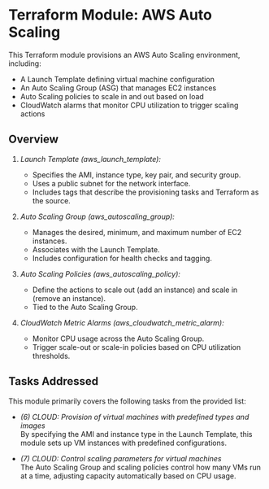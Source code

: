 # Terraform Module: AWS Auto Scaling

This Terraform module provisions an AWS Auto Scaling environment, including:
- A Launch Template defining virtual machine configuration
- An Auto Scaling Group (ASG) that manages EC2 instances
- Auto Scaling policies to scale in and out based on load
- CloudWatch alarms that monitor CPU utilization to trigger scaling actions

## Overview

1. *Launch Template (aws_launch_template):*
   - Specifies the AMI, instance type, key pair, and security group.
   - Uses a public subnet for the network interface.
   - Includes tags that describe the provisioning tasks and Terraform as the source.

2. *Auto Scaling Group (aws_autoscaling_group):*
   - Manages the desired, minimum, and maximum number of EC2 instances.
   - Associates with the Launch Template.
   - Includes configuration for health checks and tagging.

3. *Auto Scaling Policies (aws_autoscaling_policy):*
   - Define the actions to scale out (add an instance) and scale in (remove an instance).
   - Tied to the Auto Scaling Group.

4. *CloudWatch Metric Alarms (aws_cloudwatch_metric_alarm):*
   - Monitor CPU usage across the Auto Scaling Group.
   - Trigger scale-out or scale-in policies based on CPU utilization thresholds.

## Tasks Addressed

This module primarily covers the following tasks from the provided list:

- *(6) CLOUD: Provision of virtual machines with predefined types and images*  
  By specifying the AMI and instance type in the Launch Template, this module sets up VM instances with predefined configurations.

- *(7) CLOUD: Control scaling parameters for virtual machines*  
  The Auto Scaling Group and scaling policies control how many VMs run at a time, adjusting capacity automatically based on CPU usage.